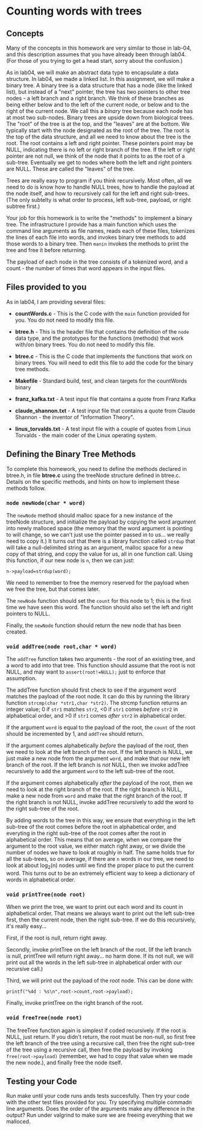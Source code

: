 # Counting words with trees

## Concepts

Many of the concepts in this homework are very similar to those in lab-04, and this description assumes that you have already been through lab04. (For those of you trying to get a head start, sorry about the confusion.)

As in lab04, we will make an abstract data type to encapsulate a data structure. In lab04, we made a linked list. In this assignment, we will make a binary tree. A binary tree is a data structure that has a node (like the linked list), but instead of a "next" pointer, the tree has two pointers to other tree nodes - a left branch and a right branch.  We think of these branches as being either below and to the left of the current node, or below and to the right of the current node. We call this a *binary* tree because each node has at most two sub-nodes. Binary trees are upside down from biological trees. The "root" of the tree is at the top, and the "leaves" are at the bottom.  We typically start with the node designated as the root of the tree. The root is the top of the data structure, and all we need to know about the tree is the root. The root contains a left and right pointer. These pointers point may be NULL, indicating there is no left or right branch of the tree.  If the left or right pointer are not null, we think of the node that it points to as the root of a sub-tree. Eventually we get to nodes where both the left and right pointers are NULL. These are called the "leaves" of the tree.

Trees are really easy to program if you think recursively.  Most often, all we need to do is know how to handle NULL trees, how to handle the payload at the node itself, and how to recursively call for the left and right sub-trees. (The only subtelty is what order to process, left sub-tree, payload, or right subtree first.)

Your job for this homework is to write the "methods" to implement a binary tree. The infrastructure I provide has a main function which uses the command line arguments as file names, reads each of these files, tokenizes the lines of each file into words, and invokes binary tree methods to add those words to a binary tree. Then `manin` invokes the methods to print the tree and free it before returning.

The payload of each node in the tree consists of a tokenized word, and a count - the number of times that word appears in the input files.

## Files provided to you

As in lab04, I am providing several files:

- **countWords.c** - This is the C code with the `main` function provided for you. You do not need to modify this file.

- **btree.h** - This is the header file that contains the definition of the `node` data type, and the prototypes for the functions (methods) that work with/on binary trees. You do not need to modify this file.

- **btree.c** - This is the C code that implements the functions that work on binary trees. You will need to edit this file to add the code for the binary tree methods.

- **Makefile** - Standard build, test, and clean targets for the countWords binary

- **franz_kafka.txt** - A test input file that contains a quote from Franz Kafka

- **claude_shannon.txt** - A test input file that contains a quote from Claude Shannon - the inventor of "Information Theory".

- **linus_torvalds.txt** - A test input file with a couple of quotes from Linus Torvalds - the main coder of the Linux operating system.

## Defining the Binary Tree Methods

To complete this homework, you need to define the methods declared in btree.h, in file **btree.c** using the treeNode structure defined in btree.c. Details on the specific methods, and hints on how to implement these methods follow.

### `node newNode(char * word)`

The `newNode` method should malloc space for a new instance of the treeNode structure, and initialize the payload by copying the word argument into newly malloced space (the memory that the word argument is pointing to will change, so we can't just use the pointer passed in to us... we really need to copy it.) It turns out that there is a library function called `strdup` that will take a null-delimited string as an argument, malloc space for a new copy of that string, and copy the value for us, all in one function call. Using this function, if our new node is `n`, then we can just:

```
n->payload=strdup(word);
```

We need to remember to free the memory reserved for the payload when we free the tree, but that comes later.

The `newNode` function should set the `count` for this node to 1; this is the first time we have seen this word. The function should also set the left and right pointers to NULL.

Finally, the `newNode` function should return the new node that has been created.

### `void addTree(node root,char * word)`

The `addTree` function takes two arguments - the root of an existing tree, and a word to add into that tree. This function should assume that the root is not NULL, and may want to `assert(root!=NULL);` just to enforce that assumption. 

The addTree function should first check to see if the argument word matches the payload of the root node. It can do this by running the library function `strcmp(char *str1,char *str2)`.  The strcmp function returns an integer value; 0 if `str1` matches `str2`, <0 if `str1` comes *before* `str2` in alphabetical order, and >0 if `str1` comes *after* `str2` in alphabetical order. 

If the argument `word` is equal to the payload of the root, the `count` of the root should be incremented by 1, and `addTree` should return.

If the argument comes alphabetically *before* the payload of the root, then we need to look at the left branch of the root.  If the left branch is NULL, we just make a new node from the argument `word`, and make that our new left branch of the root.  If the left branch is *not* NULL, then we invoke addTree recursively to add the argument `word` to the left sub-tree of the root.

If the argument comes alphabetically *after* the payload of the root, then we need to look at the right branch of the root. If the right branch is NULL, make a new node from `word` and make that the right branch of the root. If the right branch is not NULL, invoke addTree recursively to add the word to the right sub-tree of the root.

By adding words to the tree in this way, we ensure that everything in the left sub-tree of the root comes before the root in alphabetical order, and everyting in the right sub-tree of the root comes after the root in alphabetical order. This means that on average, when we compare the argument to the root value, we either match right away, or we divide the number of nodes we have to look at roughly in half. The same holds true for all the sub-trees, so on average, if there are `n` words in our tree, we need to look at about log<sub>2</sub>(n) nodes until we find the proper place to put the current word. This turns out to be an extremely efficient way to keep a dictionary of words in alphabetical order.

### `void printTree(node root)`

When we print the tree, we want to print out each word and its count in alphabetical order. That means we always want to print out the left sub-tree first, then the current node, then the right sub-tree. If we do this recursively, it's really easy...

First, if the root is null, return right away.

Secondly, invoke printTree on the left branch of the root. (If the left branch is null, printTree will return right away... no harm done. If its not null, we will print out all the words in the left sub-tree in alphabetical order with our recursive call.)

Third, we will print out the payload of the root node. This can be done with:

```
printf("%4d : %s\n",root->count,root->payload);
```

Finally, invoke printTree on the right branch of the root.

### `void freeTree(node root)`

The freeTree function again is simplest if coded recursively.  If the root is NULL, just return.  If you didn't return, the root must be non-null, so first free the left branch of the tree using a recursive call, then free the right sub-tree of the tree using a recursive call, then free the payload by invoking ```free(root->payload)``` (remember, we had to copy that value when we made the new node.), and finally free the node itself.

## Testing your Code

Run make until your code runs ands tests succesfully. Then try your code with the other test files provided for you. Try specifying multiple commadn line arguments. Does the order of the arguments make any difference in the output? Run under valgrind to make sure we are freeing everything that we malloced.
